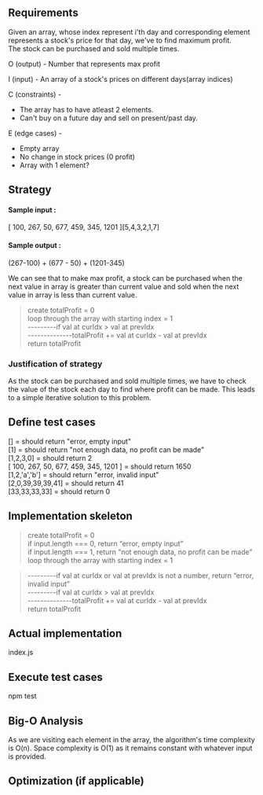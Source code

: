## Requirements

Given an array, whose index represent i'th day and corresponding element represents a stock's price for that day, we've to find maximum profit.  
The stock can be purchased and sold multiple times.

O (output) - Number that represents max profit

I (input) - An array of a stock's prices on different days(array indices)

C (constraints) -

* The array has to have atleast 2 elements.
* Can't buy on a future day and sell on present/past day.

E (edge cases) -

* Empty array
* No change in stock prices (0 profit)
* Array with 1 element?

## Strategy

#### Sample input :

[ 100, 267, 50, 677, 459, 345, 1201 ][5,4,3,2,1,7]

#### Sample output :

(267-100) + (677 - 50) + (1201-345)

We can see that to make max profit, a stock can be purchased when the next value in array is greater than current value and sold when the next value in array is less than current value.

> create totalProfit = 0  
> loop through the array with starting index = 1  
>  ---------if val at curIdx > val at prevIdx  
>  --------------totalProfit += val at curIdx - val at prevIdx  
> return totalProfit

### Justification of strategy

As the stock can be purchased and sold multiple
times, we have to check the value of the stock each day to find where profit can be made.
This leads to a simple iterative solution to this problem.

## Define test cases

[] = should return "error, empty input"  
[1] = should return "not enough data, no profit can be made"  
[1,2,3,0] = should return 2  
[ 100, 267, 50, 677, 459, 345, 1201 ] = should return 1650  
[1,2,'a','b'] = should return "error, invalid input"  
[2,0,39,39,39,41] = should return 41  
[33,33,33,33] = should return 0

## Implementation skeleton

> create totalProfit = 0  
> if input.length === 0, return “error, empty input”  
> if input.length === 1, return “not enough data, no profit can be made”  
> loop through the array with starting index = 1

> ---------if val at curIdx or val at prevIdx is not a number, return “error, invalid input”  
> ---------if val at curIdx > val at prevIdx  
> --------------totalProfit += val at curIdx - val at prevIdx  
> return totalProfit

## Actual implementation

index.js

## Execute test cases

npm test

## Big-O Analysis

As we are visiting each element in the array, the algorithm's time complexity is O(n).
Space complexity is O(1) as it remains constant with
whatever input is provided.

## Optimization (if applicable)
